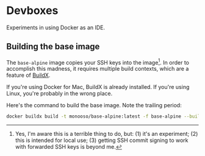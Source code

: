 # Devboxes
Experiments in using Docker as an IDE.

## Building the base image
The `base-alpine` image copies your SSH keys into the image[^1]. In order to accomplish this madness, it requires multiple build contexts, which are a feature of [BuildX](https://github.com/docker/buildx).

If you're using Docker for Mac, BuildX is already installed. If you're using Linux, you're probably in the wrong place.

Here's the command to build the base image. Note the trailing period:

```sh
docker buildx build -t monooso/base-alpine:latest -f base-alpine --build-context /path/to/your/home/directory/.ssh:/root/.ssh .
```

[^1]: Yes, I'm aware this is a terrible thing to do, but: (1) it's an experiment; (2) this is intended for local use; (3) getting SSH commit signing to work with forwarded SSH keys is beyond me.


